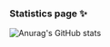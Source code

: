 ### Statistics page ✨

![Anurag's GitHub stats](https://github-readme-stats.vercel.app/api?username=RainBowAurora&show_icons=true&theme=dracula) 

<!--
**RainBowAurora/RainBowAurora** is a ✨ _special_ ✨ repository because its `README.md` (this file) appears on your GitHub profile.

Here are some ideas to get you started:

- 🔭 I’m currently working on ...
- 🌱 I’m currently learning ...
- 👯 I’m looking to collaborate on ...
- 🤔 I’m looking for help with ...
- 💬 Ask me about ...
- 📫 How to reach me: ...
- 😄 Pronouns: ...
- ⚡ Fun fact: ...
-->
